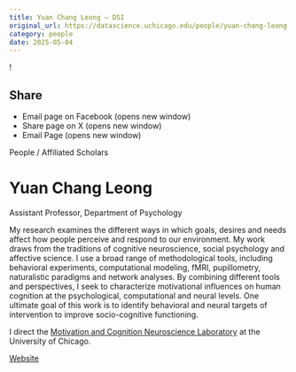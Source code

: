 ```yaml
---
title: Yuan Chang Leong – DSI
original_url: https://datascience.uchicago.edu/people/yuan-chang-leong
category: people
date: 2025-05-04
---
```


<!-- Table-like structure detected -->

!

## Share

* Email page on Facebook (opens new window)
* Share page on X (opens new window)
* Email Page (opens new window)

<!-- Table-like structure detected -->

People / Affiliated Scholars

# Yuan Chang Leong

Assistant Professor, Department of Psychology

My research examines the different ways in which goals, desires and needs affect how people perceive and respond to our environment. My work draws from the traditions of cognitive neuroscience, social psychology and affective science. I use a broad range of methodological tools, including behavioral experiments, computational modeling, fMRI, pupillometry, naturalistic paradigms and network analyses. By combining different tools and perspectives, I seek to characterize motivational influences on human cognition at the psychological, computational and neural levels. One ultimate goal of this work is to identify behavioral and neural targets of intervention to improve socio-cognitive functioning.

I direct the [Motivation and Cognition Neuroscience Laboratory](https://mcnlab.uchicago.edu/) at the University of Chicago.

[Website](https://ycleong.github.io/)